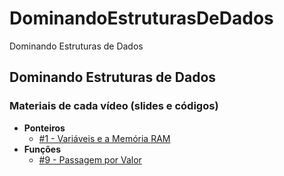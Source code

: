 # DominandoEstruturasDeDados
 Dominando Estruturas de Dados

 ## Dominando Estruturas de Dados 
### Materiais de cada vídeo (slides e códigos)
- **Ponteiros**
  - [#1 - Variáveis e a Memória RAM](https://github.com/GersonESS/DominandoEstruturasDeDados)
- **Funções**
  - [#9 - Passagem por Valor](https://github.com/xavecoding/dominando-estruturas-de-dados-1/tree/main/funcoes)
